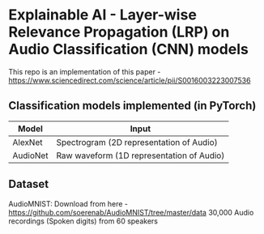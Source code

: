 # Explainable AI - Layer-wise Relevance Propagation (LRP) on Audio Classification (CNN) models
This repo is an implementation of this paper - https://www.sciencedirect.com/science/article/pii/S0016003223007536

## Classification models implemented (in PyTorch)

| Model    | Input |
| -------- | ------- |
| AlexNet  | Spectrogram (2D representation of Audio) |
| AudioNet | Raw waveform (1D representation of Audio) |

## Dataset
AudioMNIST: Download from here - https://github.com/soerenab/AudioMNIST/tree/master/data
30,000 Audio recordings (Spoken digits) from 60 speakers


